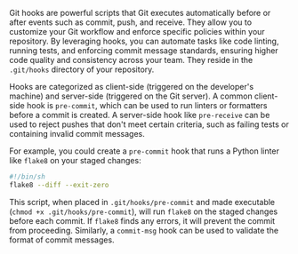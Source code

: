 Git hooks are powerful scripts that Git executes automatically before or after events such as commit, push, and receive. They allow you to customize your Git workflow and enforce specific policies within your repository. By leveraging hooks, you can automate tasks like code linting, running tests, and enforcing commit message standards, ensuring higher code quality and consistency across your team. They reside in the `.git/hooks` directory of your repository.

Hooks are categorized as client-side (triggered on the developer's machine) and server-side (triggered on the Git server). A common client-side hook is `pre-commit`, which can be used to run linters or formatters before a commit is created. A server-side hook like `pre-receive` can be used to reject pushes that don't meet certain criteria, such as failing tests or containing invalid commit messages.

For example, you could create a `pre-commit` hook that runs a Python linter like `flake8` on your staged changes:

```bash
#!/bin/sh
flake8 --diff --exit-zero
```

This script, when placed in `.git/hooks/pre-commit` and made executable (`chmod +x .git/hooks/pre-commit`), will run `flake8` on the staged changes before each commit. If `flake8` finds any errors, it will prevent the commit from proceeding. Similarly, a `commit-msg` hook can be used to validate the format of commit messages.